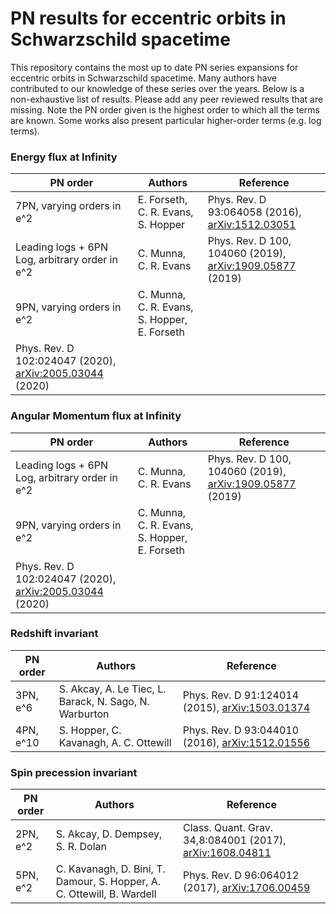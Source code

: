 # PN results for eccentric orbits in Schwarzschild spacetime

This repository contains the most up to date PN series expansions for eccentric orbits in Schwarzschild spacetime. Many authors have contributed to our knowledge of these series over the years. Below is a non-exhaustive list of results. Please add any peer reviewed results that are missing. Note the PN order given is the highest order to which all the terms are known. Some works also present particular higher-order terms (e.g. log terms).

### Energy flux at Infinity

| PN order  | Authors                                                                | Reference                                                                           |
|-----------|------------------------------------------------------------------------|-------------------------------------------------------------------------------------|
| 7PN, varying orders in e^2  | E. Forseth, C. R. Evans, S. Hopper                 | Phys. Rev. D 93:064058 (2016), [arXiv:1512.03051](https://arxiv.org/abs/1512.03051v1) |
| Leading logs + 6PN Log, arbitrary order in e^2 | C. Munna, C. R. Evans                                 | Phys. Rev. D 100, 104060 (2019), [arXiv:1909.05877](https://arxiv.org/abs/1909.05877) (2019) |
| 9PN, varying orders in e^2 | C. Munna, C. R. Evans, S. Hopper, E. Forseth 
| Phys. Rev. D 102:024047 (2020), [arXiv:2005.03044](https://arxiv.org/abs/2005.03044) (2020) |

### Angular Momentum flux at Infinity

| PN order  | Authors                                                                | Reference                                                                           |
|-----------|------------------------------------------------------------------------|-------------------------------------------------------------------------------------|
| Leading logs + 6PN Log, arbitrary order in e^2 | C. Munna, C. R. Evans                                 | Phys. Rev. D 100, 104060 (2019), [arXiv:1909.05877](https://arxiv.org/abs/1909.05877) (2019) |
| 9PN, varying orders in e^2 | C. Munna, C. R. Evans, S. Hopper, E. Forseth 
| Phys. Rev. D 102:024047 (2020), [arXiv:2005.03044](https://arxiv.org/abs/2005.03044) (2020) |

### Redshift invariant

| PN order  | Authors                                                                | Reference                                                                           |
|-----------|------------------------------------------------------------------------|-------------------------------------------------------------------------------------|
| 3PN, e^6  | S. Akcay, A. Le Tiec, L. Barack, N. Sago, N. Warburton                 | Phys. Rev. D 91:124014 (2015), [arXiv:1503.01374](https://arxiv.org/abs/1503.01374) |
| 4PN, e^10 | S. Hopper, C. Kavanagh, A. C. Ottewill                                 | Phys. Rev. D 93:044010 (2016), [arXiv:1512.01556](https://arxiv.org/abs/1512.01556) |

### Spin precession invariant

| PN order | Authors                                                                | Reference                                                                                    |
|----------|------------------------------------------------------------------------|----------------------------------------------------------------------------------------------|
| 2PN, e^2 | S. Akcay, D. Dempsey, S. R. Dolan                                      | Class. Quant. Grav. 34,8:084001 (2017), [arXiv:1608.04811](https://arxiv.org/abs/1608.04811) |
| 5PN, e^2 | C. Kavanagh, D. Bini, T. Damour, S. Hopper, A. C. Ottewill, B. Wardell | Phys. Rev. D 96:064012 (2017), [arXiv:1706.00459](https://arxiv.org/abs/1706.00459)          |